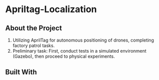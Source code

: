 # Apriltag-Localization

## About the Project

1. Utilizing AprilTag for autonomous positioning of drones, completing factory patrol tasks.
2. Preliminary task: First, conduct tests in a simulated environment (Gazebo), then proceed to physical experiments.

## Built With
